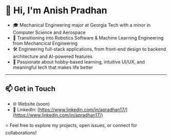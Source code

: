 # 👋 Hi, I'm Anish Pradhan

- 🎓 Mechanical Engineering major at Georgia Tech with a minor in Computer Science and Aerospace
- 🧠 Transitioning into Robotics Software & Machine Learning Engineering from Mechancical Engineering 
- 🛠 Engineering full-stack applications, from front-end design to backend architecture and AI-powered features 
- 🚀 Passionate about hobby-based learning, intuitive UI/UX, and meaningful tech that makes life better
<!--
---

## 🔧 Tech Stack & Tools

- **Languages**: Python, JavaScript (ES6+), C++, MATLAB, HTML/CSS, SQL  
- **Frameworks & Libraries**: React, Next.js, Express, Node.js, Tailwind CSS, Flask, Firebase, pandas, NumPy, Matplotlib  
- **Tools & Platforms**: Git, GitHub, VS Code, Figma, Firebase, Vercel, Netlify, Postman, Jupyter, Fusion 360  
- **Hardware/Simulation**: SolidWorks, ANSYS, Arduino, GBA/LC-3  
- **AI/ML**: TensorFlow (starter), Scikit-learn, OpenAI APIs, vector databases  
- **Learning**: AWS, Hugging Face, Supabase, CI/CD, system design, iOS app development with Swift

---

## 🛠️ Notable Projects

### 📱 SkillStream – Personalized Learning App for Hobby Growth
Creating a short-form video platform that replaces doom-scrolling with progress-tracking, hobby-based discovery, and educational content.
- **Tech**: React, Node.js, Express, Firebase Auth + Firestore, Tailwind, OpenAI API  
- **Features**: Personalized feeds based on selected hobbies (Cooking, Fitness, Engineering), AI-generated grocery lists & summaries, calorie tracking, year-long progress logs  
- **Goal**: Launch iOS MVP with scalable backend and modular architecture

### 🔧 Engineering Tools & GBA Games
Built a GBA game in C where a chicken dodges nuggets, complete with collision detection, state transitions, score tracking, and victory logic.
- **Tech**: C, CS 2110 GBA library, DMA graphics, makefiles, memory-mapped IO  
- **Focus**: Low-level graphics, finite state machines, hardware register access

Designed a fatigue-safe shaft system for a turbopump using MATLAB:
- **Tech**: MATLAB, custom gear/bearing calculators, AGMA equations, stress analysis using class notes  
- **Features**: Step-by-step fatigue, contact stress, and shaft design automation with precise unit tracking

---

## 🎯 Current Goals

- ✅ Build a robust MVP of SkillStream (currently focused on **Cooking**)  
- 🔁 Integrate OpenAI and computer vision tools into SkillStream for smarter recommendations  
- 📱 Launch on iOS, then expand to cross-platform  
- 🤖 Deepen skills in robotics software (ROS2, computer vision, LLMs in embedded systems)  
- 🧠 Finish foundational ML path by **August 15** (transitioning into robotics/software roles)

---

## 🌱 Always Learning

- Applied AI for education and productivity  
- Scalable backend systems and serverless deployment  
- Autonomous systems, control, and data fusion  
- Frontend optimization and user-centered design  
- Ethical and motivating alternatives to ad-driven media platforms
-->
---

## 📫 Get in Touch

- 🌐 Website (soon)
- 🧠 LinkedIn: [https://www.linkedin.com/in/apradhan17/](https://www.linkedin.com/in/apradhan17/)  

⭐️ Feel free to explore my projects, open issues, or connect for collaborations!
